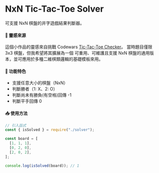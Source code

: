 # NxN Tic-Tac-Toe Solver

可支援 NxN 棋盤的井字遊戲結果判斷器。

#### 📌 靈感來源

這個小作品的靈感來自挑戰 Codewars [Tic-Tac-Toe Checker]('https://www.codewars.com/kata/525caa5c1bf619d28c000335')。
當時題目僅限 3x3 棋盤，但我希望將其擴展為一個 可重用、可維護且支援 NxN 棋盤的通用版本，並可應用於多種二維棋類邏輯的基礎模板來用。
<br>

#### 📌 功能特色

- 支援任意大小的棋盤（NxN）
- 判斷勝者（1: X、2: O）
- 判斷尚未有勝負(有空格)回傳 -1
- 判斷平手回傳 0
  <br>

#### 📥 使用方法

```js
// 引入函式
const { isSolved } = require("./solver");

const board = [
  [1, 1, 1],
  [0, 2, 0],
  [2, 0, 2],
];

console.log(isSolved(board)); // 1
```

